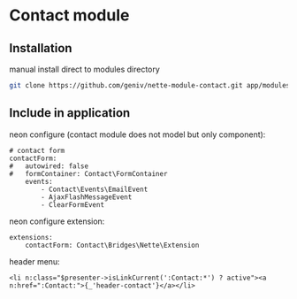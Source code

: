 Contact module
==============

Installation
------------
manual install direct to modules directory
```bash
git clone https://github.com/geniv/nette-module-contact.git app/modules/ContactModule
```

Include in application
----------------------
neon configure (contact module does not model but only component):
```neon
# contact form
contactForm:
#	autowired: false
#	formContainer: Contact\FormContainer
	events:
		- Contact\Events\EmailEvent
		- AjaxFlashMessageEvent
		- ClearFormEvent
```

neon configure extension:
```neon
extensions:
    contactForm: Contact\Bridges\Nette\Extension
```

header menu:
```latte
<li n:class="$presenter->isLinkCurrent(':Contact:*') ? active"><a n:href=":Contact:">{_'header-contact'}</a></li>
```
